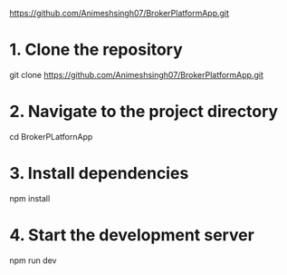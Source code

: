 https://github.com/Animeshsingh07/BrokerPlatformApp.git

# 1. Clone the repository
git clone https://github.com/Animeshsingh07/BrokerPlatformApp.git

# 2. Navigate to the project directory
cd BrokerPLatfornApp

# 3. Install dependencies
npm install

# 4. Start the development server
npm run dev
